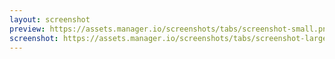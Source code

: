 ```yaml
---
layout: screenshot
preview: https://assets.manager.io/screenshots/tabs/screenshot-small.png
screenshot: https://assets.manager.io/screenshots/tabs/screenshot-large.png
---
```

